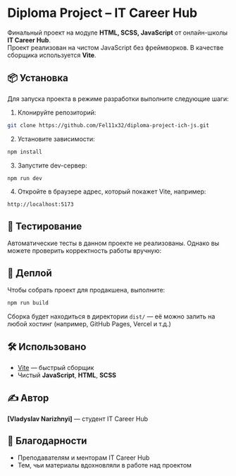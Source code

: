 # Diploma Project – IT Career Hub

Финальный проект на модуле **HTML, SCSS, JavaScript** от онлайн-школы **IT Career Hub**.  
Проект реализован на чистом JavaScript без фреймворков. В качестве сборщика используется **Vite**.

## 📦 Установка

Для запуска проекта в режиме разработки выполните следующие шаги:

1. Клонируйте репозиторий:

```bash
git clone https://github.com/Fel11x32/diploma-project-ich-js.git
```

2. Установите зависимости:

```bash
npm install
```

3. Запустите dev-сервер:

```bash
npm run dev
```

4. Откройте в браузере адрес, который покажет Vite, например:

```
http://localhost:5173
```

## 🧪 Тестирование

Автоматические тесты в данном проекте не реализованы. Однако вы можете проверить корректность работы вручную:

## 🚀 Деплой

Чтобы собрать проект для продакшена, выполните:

```bash
npm run build
```

Сборка будет находиться в директории `dist/` — её можно залить на любой хостинг (например, GitHub Pages, Vercel и т.д.)

## 🛠️ Использовано

- [Vite](https://vitejs.dev/) — быстрый сборщик
- Чистый **JavaScript**, **HTML**, **SCSS**

## ✍️ Автор

**[Vladyslav Narizhnyi]** — студент IT Career Hub  

## 🙏 Благодарности

- Преподавателям и менторам IT Career Hub   
- Тем, чьи материалы вдохновляли в работе над проектом